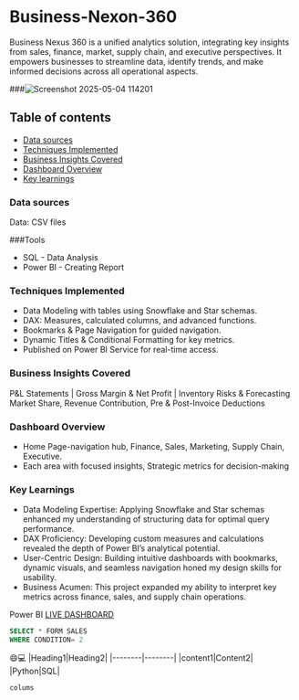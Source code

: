 # Business-Nexon-360
Business Nexus 360 is a unified analytics solution, integrating key insights from sales, finance, market, supply chain, and executive perspectives. It empowers businesses to streamline data, identify trends, and make informed decisions across all operational aspects.

###![Screenshot 2025-05-04 114201](https://github.com/user-attachments/assets/2258171b-459f-4915-80d7-c120515ca95b)

## Table of contents
- [Data sources](#Data-sources)
- [Techniques Implemented](Techniques-Implemented)
- [Business Insights Covered](Business-Insights-Covered)
- [Dashboard Overview](Dashboard-Overview)
- [Key learnings](#Key-learnings)
### Data sources
Data: CSV files

###Tools
- SQL - Data Analysis
- Power BI - Creating Report

### Techniques Implemented
- Data Modeling with tables using Snowflake and Star schemas.
- DAX: Measures, calculated columns, and advanced functions.
- Bookmarks & Page Navigation for guided navigation.
- Dynamic Titles & Conditional Formatting for key metrics.
- Published on Power BI Service for real-time access.

### Business Insights Covered
 P&L Statements | Gross Margin & Net Profit | Inventory Risks & Forecasting Market Share, Revenue Contribution, Pre & Post-Invoice Deductions

### Dashboard Overview
- Home Page-navigation hub, Finance, Sales, Marketing, Supply Chain, Executive.
- Each area with focused insights, Strategic metrics for decision-making

### Key Learnings
- Data Modeling Expertise: Applying Snowflake and Star schemas enhanced my understanding of structuring data for optimal query performance.
- DAX Proficiency: Developing custom measures and calculations revealed the depth of Power BI’s analytical potential.
- User-Centric Design: Building intuitive dashboards with bookmarks, dynamic visuals, and seamless navigation honed my design skills for usability.
- Business Acumen: This project expanded my ability to interpret key metrics across finance, sales, and supply chain operations.

Power BI [LIVE DASHBOARD](https://app.powerbi.com/view?r=eyJrIjoiNzc1ZjBkMTYtNTZhYy00ZTBkLWE2MGQtOGNjMTE3ZmNhNDZiIiwidCI6ImM2ZTU0OWIzLTVmNDUtNDAzMi1hYWU5LWQ0MjQ0ZGM1YjJjNCJ9)
```sql
SELECT * FORM SALES
WHERE CONDITION= 2
```
😄💻
|Heading1|Heading2|
|--------|--------|
|content1|Content2|
|Python|SQL|

`colums`
